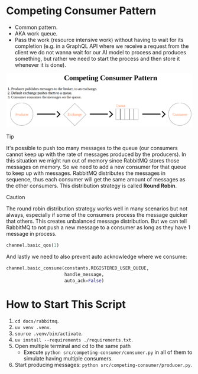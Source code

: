 # Competing Consumer Pattern

- Common pattern.
- AKA work queue.
- Pass the work (resource intensive work) without having to wait for its completion (e.g. in a GraphQL API where we receive a request from the client we do not wanna wait for our AI model to process and produces something, but rather we need to start the process and then store it whenever it is done).

![Inforgraphic of competing consumer pattern](../../assets/competing-consumer-pattern.png)

> [!TIP]
>
> It's possible to push too many messages to the queue (our consumers cannot keep up with the rate of messages produced by the producers). In this situation we might run out of memory since RabbitMQ stores those messages on memory. So we need to add a new consumer for that queue to keep up with messages. RabbitMQ distributes the messages in sequence, thus each consumer will get the same amount of messages as the other consumers. This distribution strategy is called **Round Robin**.

> [!CAUTION]
>
> The round robin distribution strategy works well in many scenarios but not always, especially if some of the consumers process the message quicker that others. This creates unbalanced message distribution. But we can tell RabbitMQ to not push a new message to a consumer as long as they have 1 message in process.
>
> ```py
> channel.basic_qos(1)
> ```
>
> And lastly we need to also prevent auto acknowledge where we consume:
>
> ```py
> channel.basic_consume(constants.REGISTERED_USER_QUEUE,
>                       handle_message,
>                       auto_ack=False)
> ```

# How to Start This Script

1. `cd docs/rabbitmq`.
2. `uv venv .venv`.
3. `source .venv/bin/activate`.
4. `uv install --requirements ./requirements.txt`.
5. Open multiple terminal and cd to the same path
   - Execute `python src/competing-consumer/consumer.py` in all of them to simulate having multiple consumers.
6. Start producing messages: `python src/competing-consumer/producer.py`.
